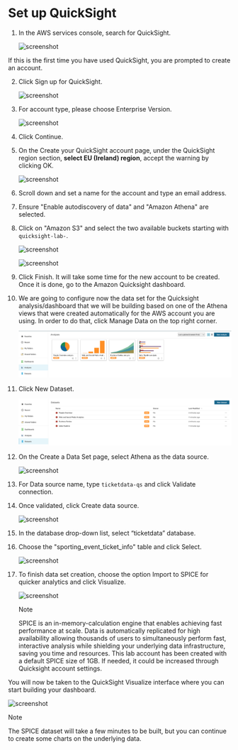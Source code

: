 # Set up QuickSight

1.	In the AWS services console, search for QuickSight.

    ![screenshot](img/1.png)

If this is the first time you have used QuickSight, you are prompted to create an account. 

2.	Click Sign up for QuickSight.

    ![screenshot](img/2.png)

3.	For account type, please choose Enterprise Version.

    ![screenshot](img/3.png)

4.	Click Continue.

5.	On the Create your QuickSight account page, under the QuickSight region section,  **select EU (Ireland) region**, accept the warning by clicking OK.

    ![screenshot](img/4.png)

6.  Scroll down and set a name for the account and type an email address.

7.	Ensure "Enable autodiscovery of data" and "Amazon Athena" are selected.

8.	Click on "Amazon S3" and select the two available buckets starting with `quicksight-lab-`.

    ![screenshot](img/5.png)

    ![screenshot](img/6.png)

9.	Click Finish. It will take some time for the new account to be created. Once it is done, go to the Amazon Quicksight dashboard.

10.	We are going to configure now the data set for the Quicksight analysis/dashboard that we will be building based on one of the Athena views that were created automatically for the AWS account you are using. In order to do that, click Manage Data on the top right corner.

    ![screenshot](img/7.png)

11.	Click New Dataset.

    ![screenshot](img/8.png)

12.	On the Create a Data Set page, select Athena as the data source.

    ![screenshot](img/9.png)

13.	For Data source name, type `ticketdata-qs` and click Validate connection.

14.	Once validated, click Create data source.

    ![screenshot](img/10.png)

15.	In the database drop-down list, select “ticketdata” database.

16.	Choose the "sporting_event_ticket_info" table and click Select.

    ![screenshot](img/11.png)

17.	To finish data set creation, choose the option Import to SPICE for quicker analytics and click Visualize.

    ![screenshot](img/12.png)

    > [!NOTE]
    > SPICE is an in-memory-calculation engine that enables achieving fast performance at scale. Data is automatically replicated for high availability allowing thousands of users to simultaneously perform fast, interactive analysis while shielding your underlying data infrastructure, saving you time and resources. This lab account has been created with a default SPICE size of 1GB. If needed, it could be increased through Quicksight account settings.

You will now be taken to the QuickSight Visualize interface where you can start building your dashboard.  

![screenshot](img/13.png)

> [!NOTE]
> The SPICE dataset will take a few minutes to be built, but you can continue to create some charts on the underlying data.
